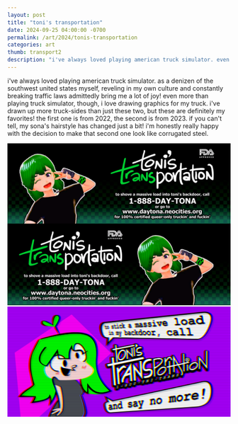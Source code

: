 ```yaml
---
layout: post
title: "toni's transportation"
date: 2024-09-25 04:00:00 -0700
permalink: /art/2024/tonis-transportation
categories: art
thumb: transport2
description: "i've always loved playing american truck simulator. even more than playing truck simulator, though, i love drawing graphics for my truck! here are a couple. (some more launch content!)"
---
```

i've always loved playing american truck simulator. as a denizen of the southwest united states myself, reveling in my own culture and constantly breaking traffic laws admittedly bring me a lot of joy! even more than playing truck simulator, though, i love drawing graphics for my truck. i've drawn up more truck-sides than just these two, but these are definitely my favorites! the first one is from 2022, the second is from 2023. if you can't tell, my sona's hairstyle has changed just a bit! i'm honestly really happy with the decision to make that second one look like corrugated steel.

![2022 toni's transportation truck-side](/img/art/transport.png)
![2023 toni's transportation truck-side](/img/art/transport2.png)
<br>